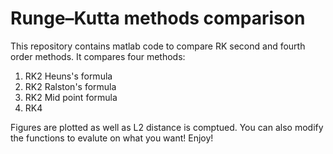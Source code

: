 # Runge–Kutta methods comparison
This repository contains matlab code to compare RK second and fourth order methods. It compares four methods:
1. RK2 Heuns's formula
2. RK2 Ralston's formula
3. RK2 Mid point formula
4. RK4

Figures are plotted as well as L2 distance is comptued. You can also modify the functions to evalute on what you want! Enjoy!

